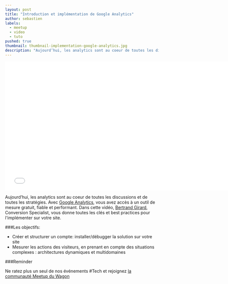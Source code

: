 ```yaml
---
layout: post
title: "Introduction et implémentation de Google Analytics"
author: sebastien
labels:
  - meetup
  - video
  - tuto
pushed: true
thumbnail: thumbnail-implementation-google-analytics.jpg
description: "Aujourd’hui, les analytics sont au coeur de toutes les discussions et de toutes les stratégies. Avec Google Analytics, vous avez accès à un outil de mesure gratuit, fiable et performant. Dans cette vidéo, Bertrand Girard, Conversion Specialist, vous donne toutes les clés et best practices pour son implémentation sur votre site."
---
```


<div class="video-wrapper"><iframe width="750" height="422" src="//www.youtube.com/embed/0aaKXA6zxnY?showinfo=0" frameborder="0" allowfullscreen></iframe></div>

Aujourd’hui, les analytics sont au coeur de toutes les discussions et de toutes les stratégies. Avec [Google Analytics](http://www.google.com/analytics/), vous avez accès à un outil de mesure gratuit, fiable et performant. Dans cette vidéo, [Bertrand Girard](https://twitter.com/bertrandgirard), Conversion Specialist, vous donne toutes les clés et best practices pour l'implémenter sur votre site.

###Les objectifs:

- Créer et structurer un compte: installer/débugger la solution sur votre site
- Mesurer les actions des visiteurs, en prenant en compte des situations complexes : architectures dynamiques et multidomaines

###Reminder

Ne ratez plus un seul de nos événements #Tech et rejoignez [la communauté Meetup du Wagon](http://www.meetup.com/Le-Wagon-Paris-Coding-Station/)